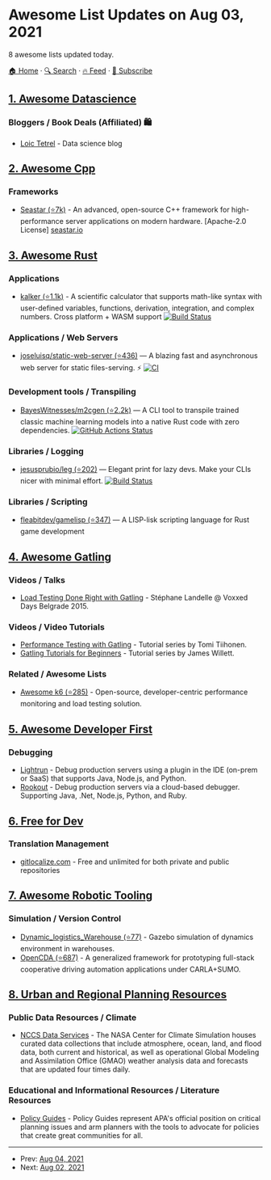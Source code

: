 # Awesome List Updates on Aug 03, 2021

8 awesome lists updated today.

[🏠 Home](/README.md) · [🔍 Search](https://test.trackawesomelist.com/search/) · [🔥 Feed](https://test.trackawesomelist.com/feed.xml) · [📮 Subscribe](https://trackawesomelist.us17.list-manage.com/subscribe?u=d2f0117aa829c83a63ec63c2f&id=36a103854c)



## [1. Awesome Datascience](/content/academic/awesome-datascience/README.md)

### Bloggers / Book Deals (Affiliated) 🛍

*   [Loic Tetrel](https://ltetrel.github.io/) - Data science blog

## [2. Awesome Cpp](/content/fffaraz/awesome-cpp/README.md)

### Frameworks

*   [Seastar (⭐7k)](https://github.com/scylladb/seastar) - An advanced, open-source C++ framework for high-performance server applications on modern hardware. \[Apache-2.0 License] [seastar.io](http://seastar.io/)

## [3. Awesome Rust](/content/rust-unofficial/awesome-rust/README.md)

### Applications

*   [kalker (⭐1.1k)](https://github.com/PaddiM8/kalker) - A scientific calculator that supports math-like syntax with user-defined variables, functions, derivation, integration, and complex numbers. Cross platform + WASM support [![Build Status](https://github.com/PaddiM8/kalker/workflows/Release/badge.svg)](https://github.com/PaddiM8/kalker/actions)

### Applications / Web Servers

*   [joseluisq/static-web-server (⭐436)](https://github.com/joseluisq/static-web-server) — A blazing fast and asynchronous web server for static files-serving. ⚡ [![CI](https://github.com/joseluisq/static-web-server/actions/workflows/devel.yml/badge.svg)](https://github.com/joseluisq/static-web-server/actions/workflows/devel.yml?query=branch%3Amaster)

### Development tools / Transpiling

*   [BayesWitnesses/m2cgen (⭐2.2k)](https://github.com/BayesWitnesses/m2cgen) — A CLI tool to transpile trained classic machine learning models into a native Rust code with zero dependencies. [![GitHub Actions Status](https://github.com/BayesWitnesses/m2cgen/workflows/GitHub%20Actions/badge.svg?branch=master)](https://github.com/BayesWitnesses/m2cgen/actions)

### Libraries / Logging

*   [jesusprubio/leg (⭐202)](https://github.com/jesusprubio/leg) — Elegant print for lazy devs. Make your CLIs nicer with minimal effort. [![Build Status](https://github.com/jesusprubio/leg/workflows/CI/badge.svg)](https://github.com/jesusprubio/leg/actions/workflows/ci.yml)

### Libraries / Scripting

*   [fleabitdev/gamelisp (⭐347)](https://github.com/fleabitdev/glsp) — A LISP-lisk scripting language for Rust game development

## [4. Awesome Gatling](/content/aliesbelik/awesome-gatling/README.md)

### Videos / Talks

*   [Load Testing Done Right with Gatling](https://www.youtube.com/watch?v=VUPTaPms210) - Stéphane Landelle @ Voxxed Days Belgrade 2015.

### Videos / Video Tutorials

*   [Performance Testing with Gatling](https://www.youtube.com/playlist?list=PLd4gvNaNZ4T3NCWsv3zwHYlLGtr9s1-Fz) - Tutorial series by Tomi Tiihonen.
*   [Gatling Tutorials for Beginners](https://www.youtube.com/playlist?list=PLw_jGKXm9lIYpTotIJ-R31pXS7qqwXstt) - Tutorial series by James Willett.

### Related / Awesome Lists

*   [Awesome k6 (⭐285)](https://github.com/grafana/awesome-k6) - Open-source, developer-centric performance monitoring and load testing solution.

## [5. Awesome Developer First](/content/agamm/awesome-developer-first/README.md)

### Debugging

*   [Lightrun](https://www.lightrun.com) - Debug production servers using a plugin in the IDE (on-prem or SaaS) that supports Java, Node.js, and Python.
*   [Rookout](https://www.rookout.com) - Debug production servers via a cloud-based debugger. Supporting Java, .Net, Node.js, Python, and Ruby.

## [6. Free for Dev](/content/ripienaar/free-for-dev/README.md)

### Translation Management

*   [gitlocalize.com](https://gitlocalize.com) - Free and unlimited for both private and public repositories

## [7. Awesome Robotic Tooling](/content/protontypes/awesome-robotic-tooling/README.md)

### Simulation / Version Control

*   [Dynamic\_logistics\_Warehouse (⭐77)](https://github.com/belal-ibrahim/dynamic_logistics_warehouse) - Gazebo simulation of dynamics environment in warehouses.
*   [OpenCDA (⭐687)](https://github.com/ucla-mobility/OpenCDA) - A generalized framework for prototyping full-stack cooperative driving automation applications under CARLA+SUMO.

## [8. Urban and Regional Planning Resources](/content/APA-Technology-Division/urban-and-regional-planning-resources/README.md)

### Public Data Resources / Climate

*   [NCCS Data Services](https://www.nccs.nasa.gov/services/climate-data-services) - The NASA Center for Climate Simulation houses curated data collections that include atmosphere, ocean, land, and flood data, both current and historical, as well as operational Global Modeling and Assimilation Office (GMAO) weather analysis data and forecasts that are updated four times daily.

### Educational and Informational Resources / Literature Resources

*   [Policy Guides](https://www.planning.org/policy/guides/) - Policy Guides represent APA's official position on critical planning issues and arm planners with the tools to advocate for policies that create great communities for all.

---

- Prev: [Aug 04, 2021](/content/2021/08/04/README.md)
- Next: [Aug 02, 2021](/content/2021/08/02/README.md)